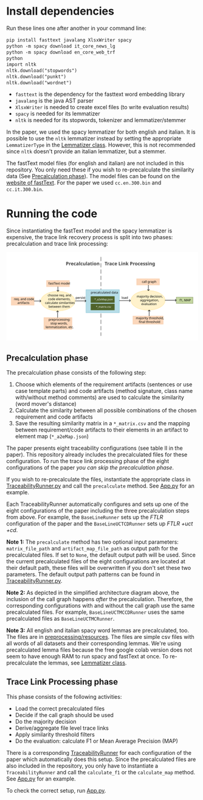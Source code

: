 # Install dependencies
Run these lines one after another in your command line:

    pip install fasttext javalang XlsxWriter spacy
    python -m spacy download it_core_news_lg
    python -m spacy download en_core_web_trf
    python
    import nltk
    nltk.download("stopwords")
    nltk.download("punkt")
    nltk.download("wordnet")
    
* `fasttext` is the dependency for the fasttext word embedding library
* `javalang` is the java AST parser
* `XlsxWriter` is needed to create excel files (to write evaluation results)
* `spacy` is needed for its lemmatizer
* `nltk` is needed for its stopwords, tokenizer and lemmatizer/stemmer

In the paper, we used the spacy lemmatizer for both english and italian. It is possible to use the `nltk` lemmatizer instead by setting the appropriate `LemmatizerType` in the [Lemmatizer class](./preprocessing/Preprocessor.py). However, this is not recommended since `nltk` doesn't provide an italian lemmatizer, but a stemmer.

The fastText model files (for english and italian) are not included in this repository. You only need these if you wish to re-precalculate the similarity data (See [Precalculation phase](#Precalculation-phase)). The model files can be found on the [website of fastText](https://fasttext.cc/docs/en/pretrained-vectors.html). For the paper we used `cc.en.300.bin` and `cc.it.300.bin`.

# Running the code

Since instantiating the fastText model and the spacy lemmatizer is expensive, the trace link recovery process is split into two phases: precalculation and trace link processing:

![Simplified architecture](./diagrams/simplified_architecture.svg)

## Precalculation phase
The precalculation phase consists of the following step:
1. Choose which elements of the requirement artifacts (sentences or use case template parts) and code artifacts (method signature, class name with/without method comments) are used to calculate the similarity (word mover's distance)
2. Calculate the similarity between all possible combinations of the chosen requirement and code artifacts
3. Save the resulting similarity matrix in a `*_matrix.csv` and the mapping between requirement/code artifacts to their elements in an artifact to element map (`*_a2eMap.json`)

The paper presents eight traceability configurations (see table II in the paper). This repository already includes the precalculated files for these configuration. To run the trace link processing phase of the eight configurations of the paper *you can skip the precalculation phase*.

If you wish to re-precalculate the files, instantiate the appropriate class in [TraceabilityRunner.py](./TraceabilityRunner.py) and call the `precalculate` method.
See [App.py](./App.py) for an example.

Each TraceabilityRunner automatically configures and sets up one of the eight configurations of the paper including the three precalculation steps from above. For example, the `BaseLineRunner` sets up the *FTLR* configuration of the paper and the `BaseLineUCTCDRunner` sets up *FTLR +uct +cd*.

**Note 1:** The `precalculate` method has two optional input parameters: `matrix_file_path`  and `artifact_map_file_path` as output path for the precalculated files. If set to `None`, the default output path will be used. Since the current precalculated files of the eight configurations are located at their default path, these files will be overwritten if you don't set these two parameters. The default output path patterns can be found in [TraceabilityRunner.py](./TraceabilityRunner.py).

**Note 2:** As depicted in the simplified architecture diagram above, the inclusion of the call graph happens *after* the precalculation. Therefore, the corresponding configurations with and without the call graph use the same precalculated files. For example, `BaseLineUCTMCCDRunner` uses the same precalculated files as `BaseLineUCTMCRunner`.

**Note 3:** All english and italian spacy word lemmas are precalculated, too. The files are in [preprocessing/resources](./preprocessing/resources). The files are simple csv files with all words of all datasets and their corresponding lemmas. We're using precalculated lemma files because the free google colab version does not seem to have enough RAM to run spacy and fastText at once. To re-precalculate the lemmas, see [Lemmatizer class](./preprocessing/Preprocessor.py).


## Trace Link Processing phase

This phase consists of the following activities:

* Load the correct precalculated files
* Decide if the call graph should be used
* Do the majority decision
* Derive/aggregate file level trace links
* Apply similarity threshold filters
* Do the evaluation: calculate F1 or Mean Average Precision (MAP)

There is a corresponding [TraceabilityRunner](./TraceabilityRunner.py) for each configuration of the paper which automatically does this setup. Since the precalculated files are also included in the repository, you only have to instantiate a `TraceabilityRunner` and call the `calculate_f1` or the `calculate_map` method. See [App.py](./App.py) for an example.

To check the correct setup, run [App.py](./App.py).
